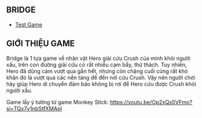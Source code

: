 ## **BRIDGE**
- [Test Game](#)
## GIỚI THIỆU GAME
  Bridge là 1 tựa game về nhân vật Hero giải cứu Crush của mình khỏi người xấu, trên con đường giải cứu có rất nhiều cạm bẫy, thử thách. Tuy nhiên, Hero đã dũng cảm vượt qua gần hết, nhưng còn chặng cuối cùng
  rất khó khăn đó là vượt qua các nền tảng để đến nơi cứu Crush. 
  Vậy nên người chơi hãy giúp Hero di chuyển đảm bảo không bị rơi để Hero cứu được Crush khỏi người xấu.

  Game lấy ý tưởng từ game Monkey Stick: https://youtu.be/Op2xQs5VFmo?si=TQx7v1nbStfXMApl
